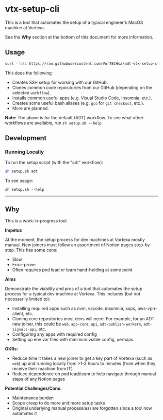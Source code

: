 # vtx-setup-cli

This is a tool that automates the setup of a typical engineer's MacOS machine at Vortexa.

See the **Why** section at the bottom of this document for more information.

## Usage

```bash
curl -fsSL https://raw.githubusercontent.com/VorTECHsa/adt-vtx-setup-cli/main/setup.sh -o setup.sh && sh setup.sh adt
```

This does the following:
* Creates SSH setup for working with our GitHub.
* Clones common code repositories from our GitHub (depending on the selected `workflow`).
* Installs common useful apps (e.g. Visual Studio Code, Insomnia, etc.).
* Creates some useful bash aliases (e.g. `gco` for `git checkout`, etc.).
* More are planned.

**Note:** The above is for the default (ADT) workflow. To see what other workflows are available, run `sh setup.sh --help`

## Development

### Running Locally

To run the setup script (with the "adt" workflow):

```bash
sh setup.sh adt
```

To see usage:

```
sh setup.sh --help
```

---

## Why

This is a work-in-progress tool.

**Impetus**

At the moment, the setup process for dev machines at Vortexa mostly manual. New joiners must follow an assortment of Notion pages step-by-step. This has some cons:
* Slow
* Error-prone
* Often requires pod lead or team hand-holding at some point

**Aims**

Demonstrate the viability and pros of a tool that automates the setup process for a typical dev machine at Vortexa. This includes (but not necessarily limited to):
* Installing required apps such as nvm, vscode, insomnia, sops, aws-vpn-client, etc.
* Cloning core repositories most devs will need. For example, for an ADT new joiner, this could be `web`, `app-core`, `api`, `adt-publish-workers`, `adt-signals-api`, etc.
* Configuring any apps with required config
* Setting up env var files with minimum viable config, perhaps.

**OKRs:**

* Reduce time it takes a new joiner to get a key part of Vortexa (such as `web`) up and running locally from >1-2 hours to minutes (from when they receive their machine from IT)
* Reduce dependence on pod lead/team to help navigate through manual steps of any Notion pages

**Potential Challenges/Cons:**

* Maintenance burden
* Scope creep to do more and more setup tasks
* Original underlying manual process(es) are forgotten since a tool now automates it
